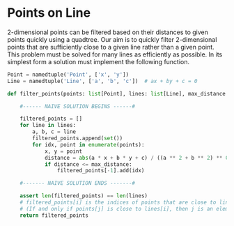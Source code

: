 # Points on Line

2-dimensional points can be filtered based on their distances to given points quickly using a quadtree. Our aim is to quickly filter 2-dimensional points that are sufficiently close to a given line rather than a given point. This problem must be solved for many lines as efficiently as possible. In its simplest form a solution must implement the following function.

```python
Point = namedtuple('Point', ['x', 'y'])
Line = namedtuple('Line', ['a', 'b', 'c'])  # ax + by + c = 0 

def filter_points(points: list[Point], lines: list[Line], max_distance: float) -> list[set[int]]:

    #------ NAIVE SOLUTION BEGINS ------#

    filtered_points = []
    for line in lines:
        a, b, c = line
        filtered_points.append(set())
        for idx, point in enumerate(points):
            x, y = point
            distance = abs(a * x + b * y + c) / ((a ** 2 + b ** 2) ** 0.5)
            if distance <= max_distance:
                filtered_points[-1].add(idx)

    #------- NAIVE SOLUTION ENDS -------#

    assert len(filtered_points) == len(lines)  
    # filtered_points[i] is the indices of points that are close to lines[i].
    # (If and only if points[j] is close to lines[i], then j is an element of filtered_points[i].)
    return filtered_points
```
